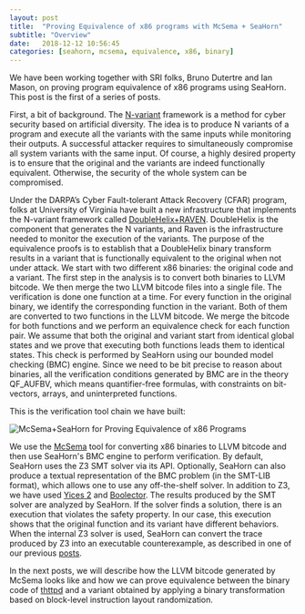 ```yaml
---
layout: post
title:  "Proving Equivalence of x86 programs with McSema + SeaHorn"
subtitle: "Overview"
date:   2018-12-12 10:56:45
categories: [seahorn, mcsema, equivalence, x86, binary]
---
```


We have been working together with SRI folks, Bruno Dutertre and Ian
Mason, on proving program equivalence of x86 programs using
SeaHorn. This post is the first of a series of posts. 

First, a bit of
background. The [N-variant](http://www.cs.virginia.edu/nvariant/)
framework is a method for cyber security based on artificial
diversity. The idea is to produce N variants of a program and execute
all the variants with the same inputs while monitoring their outputs.
A successful attacker requires to simultaneously compromise all system
variants with the same input. Of course, a highly desired property is
to ensure that the original and the variants are indeed functionally
equivalent. Otherwise, the security of the whole system can be
compromised.

Under the DARPA’s Cyber Fault-tolerant Attack Recovery (CFAR) program,
folks at University of Virginia have built a new infrastructure that
implements the N-variant framework
called
[DoubleHelix+RAVEN](https://forrest.biodesign.asu.edu/data/publications/2017-cfar-ornl.pdf). 
DoubleHelix is the component that generates the N variants, and Raven
is the infrastructure needed to monitor the execution of the variants.
The purpose of the equivalence proofs is to establish that a
DoubleHelix binary transform results in a variant that is functionally
equivalent to the original when not under attack.  We start with two
different x86 binaries: the original code and a variant. The first
step in the analysis is to convert both binaries to LLVM bitcode. We
then merge the two LLVM bitcode files into a single file. The
verification is done one function at a time. For every function in the
original binary, we identify the corresponding function in the
variant. Both of them are converted to two functions in the LLVM
bitcode. We merge the bitcode for both functions and we perform an
equivalence check for each function pair. We assume that both the
original and variant start from identical global states and we prove
that executing both functions leads them to identical states. This
check is performed by SeaHorn using our bounded model checking (BMC)
engine. Since we need to be bit precise to reason about binaries, all
the verification conditions generated by BMC are in the theory
QF_AUFBV, which means quantifier-free formulas, with constraints on
bit-vectors, arrays, and uninterpreted functions.

This is the verification tool chain we have built:

![McSema+SeaHorn for Proving Equivalence of x86 Programs](http://seahorn.github.io/images/equiv-seahorn-tool.png)

We use
the
[McSema](https://www.trailofbits.com/research-and-development/mcsema/)
tool for converting x86 binaries to LLVM bitcode and then use
SeaHorn's BMC engine to perform verification. By default, SeaHorn uses
the Z3 SMT solver via its API. Optionally, SeaHorn can also produce a
textual representation of the BMC problem (in the SMT-LIB format),
which allows one to use any off-the-shelf solver. In addition to Z3,
we have used [Yices 2](http://yices.csl.sri.com)
and [Boolector](https://boolector.github.io/). The results produced by
the SMT solver are analyzed by SeaHorn. If the solver finds a
solution, there is an execution that violates the safety property. In
our case, this execution shows that the original function and its
variant have different behaviors. When the internal Z3 solver is used,
SeaHorn can convert the trace produced by Z3 into an executable
counterexample, as described in one of our
previous
[posts](http://seahorn.github.io/seahorn/cex/validation/2016/10/16/cex-validation.html).

In the next posts, we will describe how the LLVM bitcode generated by
McSema looks like and how we can prove equivalence between the binary
code of [thttpd](https://acme.com/software/thttpd/) and a variant
obtained by applying a binary transformation based on block-level
instruction layout randomization.




